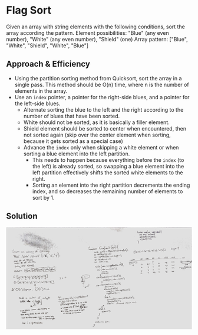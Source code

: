 # Flag Sort

Given an array with string elements with the following conditions, sort the array according the pattern.
Element possibilities: "Blue" (any even number), "White" (any even number), "Shield" (one)
Array pattern: ["Blue", "White", "Shield", "White", "Blue"]

## Approach & Efficiency

- Using the partition sorting method from Quicksort, sort the array in a single pass. This method should be O(n) time, where n is the number of elements in the array.
- Use an `index` pointer, a pointer for the right-side blues, and a pointer for the left-side blues.
  - Alternate sorting the blue to the left and the right according to the number of blues that have been sorted.
  - White should not be sorted, as it is basically a filler element.
  - Shield element should be sorted to center when encountered, then not sorted again (skip over the center element when sorting, because it gets sorted as a special case)
  - Advance the `index` only when skipping a white element or when sorting a blue element into the left partition.
    - This needs to happen because everything before the `index` (to the left) is already sorted, so swapping a blue element into the left partition effectively shifts the sorted white elements to the right.
    - Sorting an element into the right partition decrements the ending index, and so decreases the remaining number of elements to sort by 1.

## Solution

![Embedded whiteboard picture](./assets/flag-sort.jpg)
